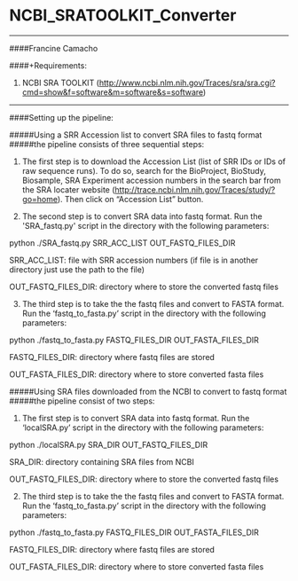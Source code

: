 # NCBI_SRATOOLKIT_Converter
----------------------------------------------------------------------

####Francine Camacho 

####+Requirements: 

1. NCBI SRA TOOLKIT (http://www.ncbi.nlm.nih.gov/Traces/sra/sra.cgi?cmd=show&f=software&m=software&s=software)

----------------------------------------------------------------------

####Setting up the pipeline: 

#####Using a SRR Accession list to convert SRA files to fastq format
#####the pipeline consists of three sequential steps: 

1. The first step is to download the Accession List (list of SRR IDs 
or IDs of raw sequence runs). To do so, search for the BioProject,
BioStudy, Biosample, SRA Experiment accession numbers in the search 
bar from the SRA locater website 
(http://trace.ncbi.nlm.nih.gov/Traces/study/?go=home). Then click on 
“Accession List” button. 

2. The second step is to convert SRA data into fastq format. Run the 
'SRA_fastq.py' script in the directory with the following parameters:

python  ./SRA_fastq.py SRR_ACC_LIST OUT_FASTQ_FILES_DIR 

SRR_ACC_LIST: file with SRR accession numbers (if file is in 
			  another directory just use the 
			  path to the file)

OUT_FASTQ_FILES_DIR: directory where to store the converted 
		          fastq files 


3. The third step is to take the the fastq files and convert to 
FASTA format. Run the ‘fastq_to_fasta.py’ script in the 
directory with the following parameters:

python ./fastq_to_fasta.py FASTQ_FILES_DIR OUT_FASTA_FILES_DIR

FASTQ_FILES_DIR: directory where fastq files are stored 

OUT_FASTA_FILES_DIR: directory where to store converted fasta files 


#####Using SRA files downloaded from the NCBI to convert to fastq format
#####the pipeline consist of two steps: 

1. The first step is to convert SRA data into fastq format. Run the 
‘localSRA.py’ script in the directory with the following parameters:

python  ./localSRA.py SRA_DIR OUT_FASTQ_FILES_DIR 

SRA_DIR: directory containing SRA files from NCBI

OUT_FASTQ_FILES_DIR: directory where to store the converted 
		          fastq files 


2. The third step is to take the the fastq files and convert to 
FASTA format. Run the ‘fastq_to_fasta.py’ script in the 
directory with the following parameters:

python ./fastq_to_fasta.py FASTQ_FILES_DIR OUT_FASTA_FILES_DIR

FASTQ_FILES_DIR: directory where fastq files are stored 

OUT_FASTA_FILES_DIR: directory where to store converted fasta files  





